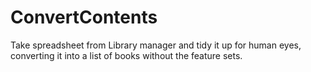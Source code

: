 # ConvertContents
Take spreadsheet from Library manager and tidy it up for human eyes, converting it into a list of books without the feature sets.
